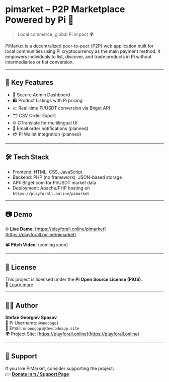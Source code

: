 # pimarket – P2P Marketplace Powered by Pi 💱

> Local commerce, global Pi impact 🌍

PiMarket is a decentralized peer-to-peer (P2P) web application built for local communities using Pi cryptocurrency as the main payment method. It empowers individuals to list, discover, and trade products in Pi without intermediaries or fiat conversion.

---

## 🌟 Key Features

- 🔐 Secure Admin Dashboard
- 🛍️ Product Listings with Pi pricing
- 📈 Real-time Pi/USDT conversion via Bitget API
- 🗂️ CSV Order Export
- 🌐 GTranslate for multilingual UI
- 📩 Email order notifications (planned)
- 💳 Pi Wallet integration (planned)

---

## 🛠️ Tech Stack

- Frontend: HTML, CSS, JavaScript
- Backend: PHP (no framework), JSON-based storage
- API: Bitget.com for Pi/USDT market data
- Deployment: Apache/PHP hosting on `https://playforall.online/pimarket`

---

## 📷 Demo

🌐 **Live Demo**: [https://playforall.online/pimarket](https://playforall.online/pimarket)

📽️ **Pitch Video**: (coming soon)

---

## 📁 License

This project is licensed under the **Pi Open Source License (PiOS)**.  
🔗 [Learn more](https://github.com/pi-apps/PiOS)

---

## 👨‍💻 Author

**Stefan Georgiev Spasov**  
🔗 Pi Username: `@mnooogo1`  
📧 Email: `mnooogopi@devcodeapp.site`  
🌍 Project Site: [https://playforall.online](https://playforall.online)

---

## 💖 Support

If you like PiMarket, consider supporting the project:  
👉 [**Donate in π / Support Page**](https://playforall.online/pimarket/support.html)
